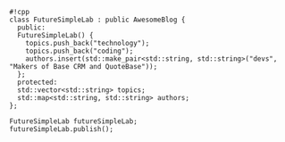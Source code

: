     #!cpp
    class FutureSimpleLab : public AwesomeBlog {
      public:
      FutureSimpleLab() {
        topics.push_back("technology");
        topics.push_back("coding");
        authors.insert(std::make_pair<std::string, std::string>("devs", "Makers of Base CRM and QuoteBase"));
      };
      protected:
      std::vector<std::string> topics;
      std::map<std::string, std::string> authors;
    };

    FutureSimpleLab futureSimpleLab;
    futureSimpleLab.publish();
